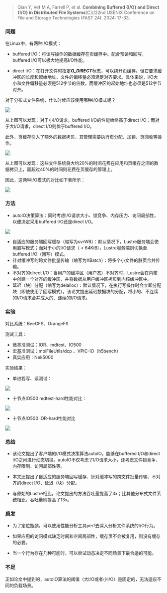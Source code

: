> Qian Y, Vef M A, Farrell P, et al. **Combining Buffered {I/O} and Direct {I/O} in Distributed File Systems**[C]//22nd USENIX Conference on File and Storage Technologies (FAST 24). 2024: 17-33.

### 问题

在Linux中，有两种I/O模式：

* buffered I/O：将读写操作的数据缓存在页缓存中。配合预读和回写，buffered I/O可以极大地提高I/O性能。

* direct I/O：在打开文件时指定***O_DIRECT***标志，可以绕开页缓存。但它要求缓冲区的长度和起始地址、文件的偏移量必须满足对齐要求。具体来说，I/O大小和文件偏移量必须是512字节的倍数，而缓冲区的起始地址也必须是512字节对齐。

对于分布式文件系统，什么时候应该使用哪种I/O模式呢？

![](./img/fast24-autoio-ldiskfs-performance.png)

从上图可以发现：对于小I/O请求，buffered I/O的性能始终高于direct I/O；而对于大I/O请求，direct I/O则优于buffered I/O。

此外，页缓存引入了额外的数据拷贝，其管理需要执行页分配、加锁、页回收等操作。

![](./img/fast24-autoio-bio-time-breakdown.png)

从上图可以发现：这些文件系统将大约20%的时间花费在应用和页缓存之间的数据拷贝上，而超过40%的时间则花费在页缓存的管理上。

因此，这两种I/O模式的对比如下表所示：

![](./img/fast24-autoio-bio-vs-dio.png)

### 方法

* autoIO决策算法：同时考虑I/O请求大小、锁竞争、内存压力、访问局部性，以便决定采用buffered I/O还是direct I/O。

![](./img/fast24-autoio-decision-algorithm.png)

* 自适应的服务端回写缓存（缩写为svrWB）：默认情况下，Lustre服务端会使用直写模式；而对于小的I/O请求（ < 64KiB），Lustre服务端则切换至buffered I/O（回写）模式。
* 针对缓冲写的跨文件批量传输（缩写为XBatch）：将多个小文件的脏页合并传输。
* 不对齐的direct I/O：当用户的缓冲区（用户态）不对齐时，Lustre会在内核中创建一个对齐的缓冲区，并将数据从用户缓冲区拷贝到内核缓冲区中。
* 延迟（块）分配（缩写为delalloc）：默认情况下，在执行写操作时会立即分配块（即使使用了回写模式）。该论文提出延迟数据块的分配，将小的、不连续的I/O请求合并成大的、连续的I/O请求。

### 实验

对比系统：BeeGFS、OrangeFS

测试工具：

* 微基准测试：IOR、mdtest、IO500
* 宏基准测试：mpiFileUtils/dcp 、VPIC-IO（h5bench）
* 真实应用：Nek5000

实验结果：

* 单进程写、读测试：

![](./img/fast24-autoio-lustre-read-write-performance.png)

* 十节点IO500 mdtest-hard性能对比：

![](./img/fast24-autoio-io500-mdtest-hard.png)

* 十节点IO500 IOR-hard性能对比

![](./img/fast24-autoio-io500-ior-hard.png)

### 总结

* 该论文提出了客户端的I/O模式决策算法autoIO，能够在buffered I/O和direct I/O之间进行动态切换。autoIO不仅考虑了I/O请求大小，还考虑文件锁竞争、内存限制、访问局部性等。

* 本文还提出了自适应的服务端回写缓存、针对缓冲写的跨文件批量传输、不对齐的direct I/O、延迟（块）分配。

* 与原始的Lustre相比，论文提出的方法吞吐量提高了3x；比其他分布式文件系统相比，吞吐量则提高了13x。

### 启发

* 为了定位瓶颈，可以使用性能分析工具perf去深入分析文件系统的I/O行为。

* 如果应用的访问模式缺乏时间和空间局部性，缓存页不会被复用，则没有缓存的必要。

* 当一个行为存在几种可能时，可以尝试动态决定不同场景下最合适的可能。

### 不足

正如论文中提到的，autoIO算法的阈值（大I/O或者小I/O）是固定的，无法适应不同的负载场景。
